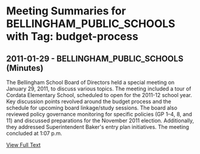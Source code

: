 # Meeting Summaries for BELLINGHAM_PUBLIC_SCHOOLS with Tag: budget-process

## 2011-01-29 - BELLINGHAM_PUBLIC_SCHOOLS (Minutes)

The Bellingham School Board of Directors held a special meeting on January 29, 2011, to discuss various topics.  The meeting included a tour of Cordata Elementary School, scheduled to open for the 2011-12 school year. Key discussion points revolved around the budget process and the schedule for upcoming board linkage/study sessions. The board also reviewed policy governance monitoring for specific policies (GP 1–4, 8, and 11) and discussed preparations for the November 2011 election. Additionally, they addressed Superintendent Baker's entry plan initiatives.  The meeting concluded at 1:07 p.m.

[View Full Text](https://raw.githubusercontent.com/VoronoiPerspectives/WashingtonStateSchoolBoardExplorer/refs/heads/main/data/countries/usa/states/wa/counties/whatcom/school_boards/bellingham_public_schools/2011/processed/2011-01-29-minutes.txt)

